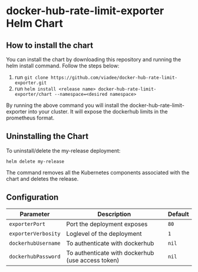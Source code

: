 # docker-hub-rate-limit-exporter Helm Chart

## How to install the chart

You can install the chart by downloading this repository and running the helm install command. Follow the steps below:

1. run `git clone https://github.com/viadee/docker-hub-rate-limit-exporter.git`
2. run `helm install <release name> docker-hub-rate-limit-exporter/chart --namespace=<desired namespace>`

By running the above command you will install the docker-hub-rate-limit-exporter into your cluster. It will expose the dockerhub limits in the prometheus format.

## Uninstalling the Chart

To uninstall/delete the my-release deployment:

```console
helm delete my-release
```

The command removes all the Kubernetes components associated with the chart and deletes the release.

## Configuration

| Parameter           | Description                                       | Default |
| ------------------- | ------------------------------------------------- | ------- |
| `exporterPort`      | Port the deployment exposes                       | `80`    |
| `exporterVerbosity` | Loglevel of the deployment                        | `1`     |
| `dockerhubUsername` | To authenticate with dockerhub                    | `nil`   |
| `dockerhubPassword` | To authenticate with dockerhub (use access token) | `nil`   |
